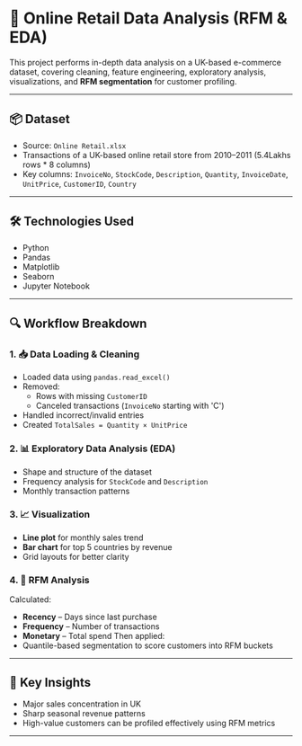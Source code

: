 # 🛒 Online Retail Data Analysis (RFM & EDA)

This project performs in-depth data analysis on a UK-based e-commerce dataset, covering cleaning, feature engineering, exploratory analysis, visualizations, and **RFM segmentation** for customer profiling.

---

## 📦 Dataset

- Source: `Online Retail.xlsx`
- Transactions of a UK-based online retail store from 2010–2011 (5.4Lakhs rows * 8 columns)
- Key columns: `InvoiceNo`, `StockCode`, `Description`, `Quantity`, `InvoiceDate`, `UnitPrice`, `CustomerID`, `Country`

---

## 🛠️ Technologies Used

- Python
- Pandas
- Matplotlib
- Seaborn
- Jupyter Notebook

---

## 🔍 Workflow Breakdown

### 1. 📥 Data Loading & Cleaning
- Loaded data using `pandas.read_excel()`
- Removed:
  - Rows with missing `CustomerID`
  - Canceled transactions (`InvoiceNo` starting with 'C')
- Handled incorrect/invalid entries
- Created `TotalSales = Quantity × UnitPrice`

### 2. 📊 Exploratory Data Analysis (EDA)
- Shape and structure of the dataset
- Frequency analysis for `StockCode` and `Description`
- Monthly transaction patterns

### 3. 📈 Visualization
- **Line plot** for monthly sales trend
- **Bar chart** for top 5 countries by revenue
- Grid layouts for better clarity

### 4. 🎯 RFM Analysis
Calculated:
- **Recency** – Days since last purchase
- **Frequency** – Number of transactions
- **Monetary** – Total spend
Then applied:
- Quantile-based segmentation to score customers into RFM buckets

---

## 🧠 Key Insights
- Major sales concentration in UK
- Sharp seasonal revenue patterns
- High-value customers can be profiled effectively using RFM metrics

---


